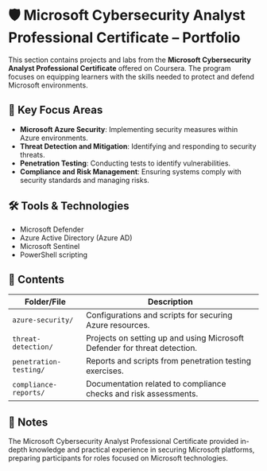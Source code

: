 # 🛡️ Microsoft Cybersecurity Analyst Professional Certificate – Portfolio

This section contains projects and labs from the **Microsoft Cybersecurity Analyst Professional Certificate** offered on Coursera. The program focuses on equipping learners with the skills needed to protect and defend Microsoft environments.

## 📌 Key Focus Areas

- **Microsoft Azure Security**: Implementing security measures within Azure environments.
- **Threat Detection and Mitigation**: Identifying and responding to security threats.
- **Penetration Testing**: Conducting tests to identify vulnerabilities.
- **Compliance and Risk Management**: Ensuring systems comply with security standards and managing risks.

## 🛠 Tools & Technologies

- Microsoft Defender
- Azure Active Directory (Azure AD)
- Microsoft Sentinel
- PowerShell scripting

## 📁 Contents

| Folder/File               | Description                                         |
|---------------------------|-----------------------------------------------------|
| `azure-security/`         | Configurations and scripts for securing Azure resources. |
| `threat-detection/`       | Projects on setting up and using Microsoft Defender for threat detection. |
| `penetration-testing/`    | Reports and scripts from penetration testing exercises. |
| `compliance-reports/`     | Documentation related to compliance checks and risk assessments. |

## 📝 Notes

The Microsoft Cybersecurity Analyst Professional Certificate provided in-depth knowledge and practical experience in securing Microsoft platforms, preparing participants for roles focused on Microsoft technologies.
